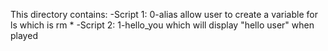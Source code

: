 This directory contains:
-Script 1: 0-alias allow user to create a variable for ls which is rm *
-Script 2: 1-hello_you which will display "hello user" when played